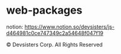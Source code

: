 # web-packages

notion: <https://www.notion.so/devsisters/js-d464981c0ce747349c2a54648f047f19>

© Devsisters Corp. All Rights Reserved
